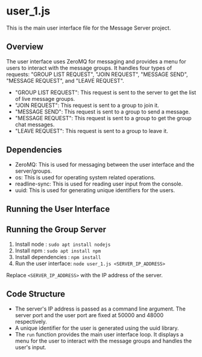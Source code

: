 # user_1.js

This is the main user interface file for the Message Server project.

## Overview

The user interface uses ZeroMQ for messaging and provides a menu for users to interact with the message groups. It handles four types of requests: "GROUP LIST REQUEST", "JOIN REQUEST", "MESSAGE SEND", "MESSAGE REQUEST", and "LEAVE REQUEST".

- "GROUP LIST REQUEST": This request is sent to the server to get the list of live message groups.
- "JOIN REQUEST": This request is sent to a group to join it.
- "MESSAGE SEND": This request is sent to a group to send a message.
- "MESSAGE REQUEST": This request is sent to a group to get the group chat messages.
- "LEAVE REQUEST": This request is sent to a group to leave it.

## Dependencies

- ZeroMQ: This is used for messaging between the user interface and the server/groups.
- os: This is used for operating system related operations.
- readline-sync: This is used for reading user input from the console.
- uuid: This is used for generating unique identifiers for the users.

## Running the User Interface
## Running the Group Server

1. Install node : `sudo apt install nodejs`
2. Install npm  : `sudo apt install npm`
3. Install dependencies : `npm install`
4. Run the user interface: `node user_1.js <SERVER_IP_ADDRESS>`

Replace `<SERVER_IP_ADDRESS>` with the IP address of the server.

## Code Structure

- The server's IP address is passed as a command line argument. The server port and the user port are fixed at 50000 and 48000 respectively.
- A unique identifier for the user is generated using the uuid library.
- The `run` function provides the main user interface loop. It displays a menu for the user to interact with the message groups and handles the user's input.